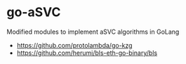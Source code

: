 # go-aSVC
Modified modules to implement aSVC algorithms in GoLang
- https://github.com/protolambda/go-kzg
- https://github.com/herumi/bls-eth-go-binary/bls
